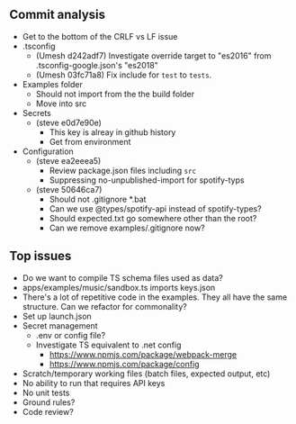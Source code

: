 ## Commit analysis
* Get to the bottom of the CRLF vs LF issue
* .tsconfig
  * (Umesh d242adf7) Investigate override target to "es2016" from .tsconfig-google.json's "es2018" 
  * (Umesh 03fc71a8) Fix include for `test` to `tests`. 
* Examples folder
  * Should not import from the the build folder
  * Move into src
* Secrets
  * (steve e0d7e90e)
    * This key is alreay in github history
    * Get from environment
* Configuration
  * (steve ea2eeea5)
    * Review package.json files including `src`
    * Suppressing no-unpublished-import for spotify-typs
  * (steve 50646ca7)
    * Should not .gitignore *.bat
    * Can we use @types/spotify-api instead of spotify-types?
    * Should expected.txt go somewhere other than the root?
    * Can we remove examples/.gitignore now?


## Top issues
* Do we want to compile TS schema files used as data?
* apps/examples/music/sandbox.ts imports keys.json
* There's a lot of repetitive code in the examples. They all have the same structure. Can we refactor for commonality?
* Set up launch.json
* Secret management
  * .env or config file?
  * Investigate TS equivalent to .net config
    * https://www.npmjs.com/package/webpack-merge
    * https://www.npmjs.com/package/config
* Scratch/temporary working files (batch files, expected output, etc)
* No ability to run that requires API keys
* No unit tests
* Ground rules?
* Code review?